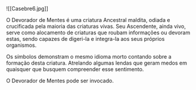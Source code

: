 ![[Casebre6.jpg]]

O Devorador de Mentes é uma criatura Ancestral maldita, odiada e crucificada pela maioria das criaturas vivas. Seu Ascendente, ainda vivo, serve como alocamento de criaturas que roubam informações ou devoram estas, sendo capazes de digeri-la e integra-la aos seus próprios organismos.

Os símbolos demonstram o mesmo idioma morto contando sobre a formação desta criatura. Atrelando algumas lendas que geram medos em quaisquer que busquem compreender esse sentimento.

O Devorador de Mentes pode ser invocado.